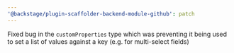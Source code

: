 ```yaml
---
'@backstage/plugin-scaffolder-backend-module-github': patch
---
```


Fixed bug in the `customProperties` type which was preventing it being used to set a list of values against a key (e.g. for multi-select fields)
